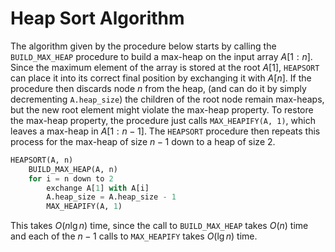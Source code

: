 # Heap Sort Algorithm

The algorithm given by the procedure below starts by calling the `BUILD_MAX_HEAP` procedure to build a max-heap on the input array $A[1:n]$. Since the maximum element of the array is stored at the root $A[1]$, `HEAPSORT` can place it into its correct final position by exchanging it with $A[n]$. If the procedure then discards node $n$ from the heap, (and can do it by simply decrementing `A.heap_size`) the children of the root node remain max-heaps, but the new root element might violate the max-heap property. To restore the max-heap property, the procedure just calls `MAX_HEAPIFY(A, 1)`, which leaves a max-heap in $A[1: n - 1]$. The `HEAPSORT` procedure then repeats this process for the max-heap of size $n - 1$ down to a heap of size 2.

```python
HEAPSORT(A, n)
    BUILD_MAX_HEAP(A, n)
    for i = n down to 2
        exchange A[1] with A[i]
        A.heap_size = A.heap_size - 1
        MAX_HEAPIFY(A, 1)
```

This takes $O(n \lg n)$ time, since the call to `BUILD_MAX_HEAP` takes $O(n)$ time and each of the $n - 1$ calls to `MAX_HEAPIFY` takes $O(\lg n)$ time.